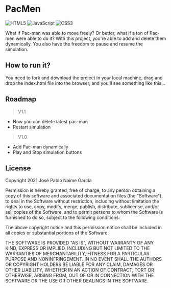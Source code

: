 # PacMen
![HTML5](https://img.shields.io/badge/html5-%23E34F26.svg?style=for-the-badge&logo=html5&logoColor=white)
![JavaScript](https://img.shields.io/badge/javascript-%23323330.svg?style=for-the-badge&logo=javascript&logoColor=%23F7DF1E)
![CSS3](https://img.shields.io/badge/css3-%231572B6.svg?style=for-the-badge&logo=css3&logoColor=white)

What if Pac-man was able to move freely? Or better, what if a ton of Pac-men were able to do it? With this project, you're able to add and delete them dynamically. You also have the freedom to pause and resume the simulation.

## How to run it?
You need to fork and download the project in your local machine, drag and drop the index.html file into the browser, and you'll see something like this...

## Roadmap
> V1.1
- Now you can delete latest pac-man
- Restart simulation

> V1.0
- Add Pac-man dynamically
- Play and Stop simulation buttons

## License
Copyright 2021 José Pablo Naime García

Permission is hereby granted, free of charge, to any person obtaining a copy of this software and associated documentation files (the "Software"), to deal in the Software without restriction, including without limitation the rights to use, copy, modify, merge, publish, distribute, sublicense, and/or sell copies of the Software, and to permit persons to whom the Software is furnished to do so, subject to the following conditions:

The above copyright notice and this permission notice shall be included in all copies or substantial portions of the Software.

THE SOFTWARE IS PROVIDED "AS IS", WITHOUT WARRANTY OF ANY KIND, EXPRESS OR IMPLIED, INCLUDING BUT NOT LIMITED TO THE WARRANTIES OF MERCHANTABILITY, FITNESS FOR A PARTICULAR PURPOSE AND NONINFRINGEMENT. IN NO EVENT SHALL THE AUTHORS OR COPYRIGHT HOLDERS BE LIABLE FOR ANY CLAIM, DAMAGES OR OTHER LIABILITY, WHETHER IN AN ACTION OF CONTRACT, TORT OR OTHERWISE, ARISING FROM, OUT OF OR IN CONNECTION WITH THE SOFTWARE OR THE USE OR OTHER DEALINGS IN THE SOFTWARE.
